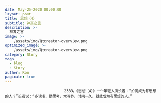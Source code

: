 ```yaml
---
date: May-25-2020 00:00:00
layout: post
title: 思想（4）
subtitle: 神寓之言
description: >-
  神寓之言
image: >-
    /assets/img/Qtcreator-overview.png
optimized_image: >-
    /assets/img/Qtcreator-overview.png
category: Story
tags:
  - blog
  - Story
author: Ron
paginate: true
---
```


							　　2333，《思想（4）》一个年轻人问长者：“如何成为有思想的人？”长者说：“多读书，勤思考，常写作，时间一久，就能成为有思想的人。”
							
							
						